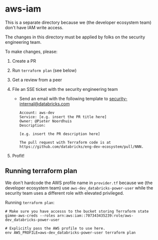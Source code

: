 # aws-iam

This is a separate directory because we (the developer ecosystem team) don't have IAM write access.

The changes in this directory must be applied by folks on the security engineering team.

To make changes, please:

1. Create a PR

2. Run `terraform plan` (see below)

3. Get a review from a peer

4. File an SSE ticket with the security engineering team
    * Send an email with the following template to security-internal@databricks.com

      ```
      Account: aws-dev
      Service: [e.g. insert the PR title here]
      Owner: @Pieter Noordhuis
      Description:

      [e.g. insert the PR description here]

      The pull request with Terraform code is at https://github.com/databricks/eng-dev-ecosystem/pull/NNN.
      ```

5. Profit!

## Running terraform plan

We don't hardcode the AWS profile name in `provider.tf` because
we (the developer ecosystem team) use `aws-dev_databricks-power-user` while
the security team uses a different role with elevated privileged.

Running `terraform plan`:
```
# Make sure you have accesss to the bucket storing Terraform state
gimme-aws-creds --roles arn:aws:iam::707343435239:role/aws-dev_databricks-power-user

# Explicitly pass the AWS profile to use here.
env AWS_PROFILE=aws-dev_databricks-power-user terraform plan
```
